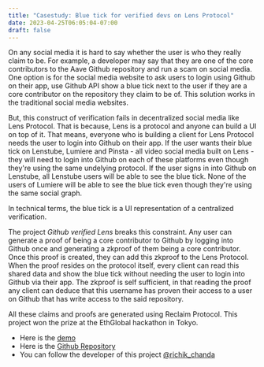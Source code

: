 ```yaml
---
title: "Casestudy: Blue tick for verified devs on Lens Protocol"
date: 2023-04-25T06:05:04-07:00
draft: false
---
```


On any social media it is hard to say whether the user is who they really claim to be. For example, a developer may say that they are one of the core contributors to the Aave Github repository and run a scam on social media. One option is for the social media website to ask users to login using Github on their app, use Github API show a blue tick next to the user if they are a core contributor on the repository they claim to be of. This solution works in the traditional social media websites. 

But, this construct of verification fails in decentralized social media like Lens Protocol. That is because, Lens is a protocol and anyone can build a UI on top of it. That means, everyone who is building a client for Lens Protocol needs the user to login into Github on their app. If the user wants their blue tick on Lenstube, Lumiere and Pinsta - all video social media built on Lens - they will need to login into Github on each of these platforms even though they're using the same undelying protocol. If the user signs in into Github on Lenstube, all Lenstube users will be able to see the blue tick. None of the users of Lumiere will be able to see the blue tick even though they're using the same social graph.

In technical terms, the blue tick is a UI representation of a centralized verification.

The project _Github verified Lens_ breaks this constraint. Any user can generate a proof of being a core contributor to Github by logging into Github once and generating a zkproof of them being a core contributor. Once this proof is created, they can add this zkproof to the Lens Protocol. When the proof resides on the protocol itself, every client can read this shared data and show the blue tick without needing the user to login into Github via their app. The zkproof is self sufficient, in that reading the proof any client can deduce that this username has proven their access to a user on Github that has write access to the said repository. 

All these claims and proofs are generated using Reclaim Protocol. This project won the prize at the EthGlobal hackathon in Tokyo. 

- Here is the [demo](https://stream.mux.com/BpUwosni3jQC6ai8t3o3wj7CUlTbrwuuV2mH02gdhtNk/high.mp4)
- Here is the [Github Repository](https://github.com/sriharshakaramchati/github-lens/)
- You can follow the developer of this project [@richik\_chanda](https://twitter.com/richik_chanda)

